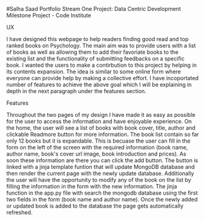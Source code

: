 #Salha Saad Portfolio
Stream One Project: Data Centric Development Milestone Project - Code Institute


UX

I have designed this webpage to help readers finding good read and top ranked books on Psychology. The main aim was to provide users with a list of books as well as allowing them to add their favoriate books to the existing list and the functionality of submitting feedbacks on a specific book. I wanted the users to make a contirbution to this project by helping in its contents expansion. The idea is similar to some online form where everyone can provide help by making a collective effort. I have incoportated number of features to achieve the above goal which I will be explaining in depth in the next paragraph under the features section. 



Features

Throughout the two pages of my design I have made it as easy as possible for the user to access the information and have enjoyable experience. On the home, the user will see a list of books with book cover, title, author and clickable Readmore button for more information. The book list contain so far only 12 books but it is expandable. This is becuase the user can fill in the form on the left of the screen with the required information (book name, author name, book's cover url image, book introduction and prices). As soon these information are there you can click the add button. The button is linked with a jinja template funtion that will update MongoDB database and then render the current page with the newly update database. Additionally the user will have the opportunity to modify any of the book on the list by filling the information in the form with the new information. The jinja function in the app.py file with search the mongodb database using the first two fields in the form (book name and author name). Once the newly added or updated book is added to the database the page gets automatically refreshed.  



